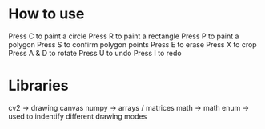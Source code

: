 # How to use

Press C to paint a circle
Press R to paint a rectangle
Press P to paint a polygon
Press S to confirm polygon points
Press E to erase
Press X to crop
Press A & D to rotate
Press U to undo
Press I to redo


# Libraries

cv2 -> drawing canvas
numpy -> arrays / matrices
math -> math
enum -> used to indentify different drawing modes
